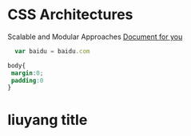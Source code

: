 # CSS Architectures
 Scalable and Modular Approaches [Document for you](http://www.baidu.com)
 ```js
   var baidu = baidu.com
 ```
 ```css
 body{
  margin:0;
  padding:0
 }
 ```
 
# liuyang title
